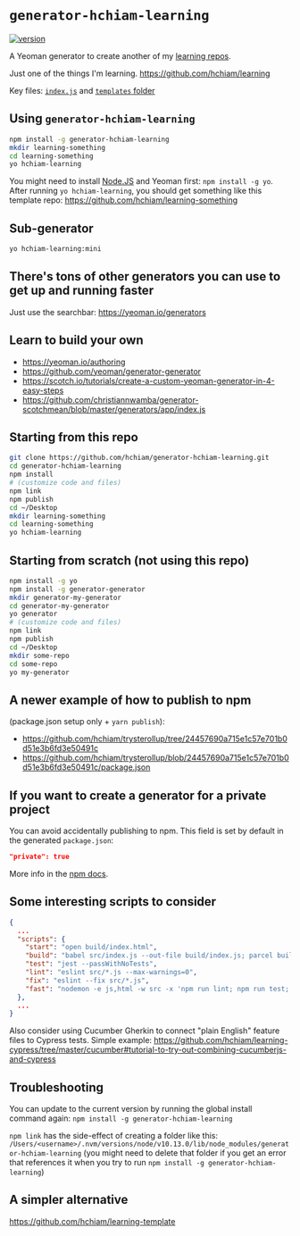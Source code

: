 # `generator-hchiam-learning`

[![version](https://img.shields.io/npm/v/generator-hchiam-learning.svg)](https://www.npmjs.com/package/generator-hchiam-learning)

A Yeoman generator to create another of my [learning repos](https://github.com/hchiam/learning-something).

Just one of the things I'm learning. <https://github.com/hchiam/learning>

Key files: [`index.js`](https://github.com/hchiam/generator-hchiam-learning/blob/master/generators/app/index.js) and [`templates` folder](https://github.com/hchiam/generator-hchiam-learning/tree/master/generators/app/templates)

## Using `generator-hchiam-learning`

```bash
npm install -g generator-hchiam-learning
mkdir learning-something
cd learning-something
yo hchiam-learning
```

You might need to install [Node.JS](https://nodejs.org) and Yeoman first: `npm install -g yo`. After running `yo hchiam-learning`, you should get something like this template repo: <https://github.com/hchiam/learning-something>

## Sub-generator

```bash
yo hchiam-learning:mini
```

## There's tons of other generators you can use to get up and running faster

Just use the searchbar: <https://yeoman.io/generators>

## Learn to build your own

* <https://yeoman.io/authoring>
* <https://github.com/yeoman/generator-generator>
* <https://scotch.io/tutorials/create-a-custom-yeoman-generator-in-4-easy-steps>
* <https://github.com/christiannwamba/generator-scotchmean/blob/master/generators/app/index.js>

## Starting from this repo

```bash
git clone https://github.com/hchiam/generator-hchiam-learning.git
cd generator-hchiam-learning
npm install
# (customize code and files)
npm link
npm publish
cd ~/Desktop
mkdir learning-something
cd learning-something
yo hchiam-learning
```

## Starting from scratch (not using this repo)

```bash
npm install -g yo
npm install -g generator-generator
mkdir generator-my-generator
cd generator-my-generator
yo generator
# (customize code and files)
npm link
npm publish
cd ~/Desktop
mkdir some-repo
cd some-repo
yo my-generator
```

## A newer example of how to publish to npm

(package.json setup only + `yarn publish`): 

- https://github.com/hchiam/trysterollup/tree/24457690a715e1c57e701b0d51e3b6fd3e50491c
- https://github.com/hchiam/trysterollup/blob/24457690a715e1c57e701b0d51e3b6fd3e50491c/package.json

## If you want to create a generator for a private project

You can avoid accidentally publishing to npm. This field is set by default in the generated `package.json`:

```json
"private": true
```

More info in the [npm docs](https://docs.npmjs.com/files/package.json#private).

## Some interesting scripts to consider

```json
{
  ...
  "scripts": {
    "start": "open build/index.html",
    "build": "babel src/index.js --out-file build/index.js; parcel build src/index.html --out-dir build --no-source-maps --no-cache; rm -rf dist; rm build/src.*.js",
    "test": "jest --passWithNoTests",
    "lint": "eslint src/*.js --max-warnings=0",
    "fix": "eslint --fix src/*.js",
    "fast": "nodemon -e js,html -w src -x 'npm run lint; npm run test; npm run build; npm run start;'"
  },
  ...
}
```

Also consider using Cucumber Gherkin to connect "plain English" feature files to Cypress tests. Simple example: <https://github.com/hchiam/learning-cypress/tree/master/cucumber#tutorial-to-try-out-combining-cucumberjs-and-cypress>

## Troubleshooting

You can update to the current version by running the global install command again: `npm install -g generator-hchiam-learning`

`npm link` has the side-effect of creating a folder like this: `/Users/<username>/.nvm/versions/node/v10.13.0/lib/node_modules/generator-hchiam-learning` (you might need to delete that folder if you get an error that references it when you try to run `npm install -g generator-hchiam-learning`)

## A simpler alternative

https://github.com/hchiam/learning-template
